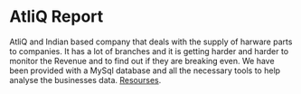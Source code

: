 # AtliQ Report
AtliQ and Indian based company that deals with the supply of harware parts to companies. It has a lot of branches and it is getting harder and harder to monitor the Revenue and to find out if they are breaking even. 
We have been provided with a MySql database and all the necessary tools to help analyse the businesses data. [Resourses](https://codebasics.io/resources/sales-insights-data-analysis-project).
